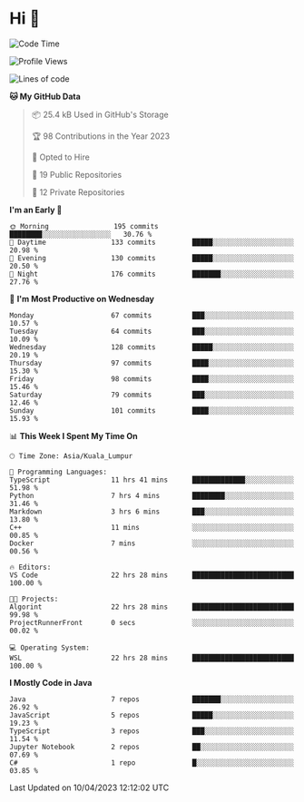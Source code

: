 <h1>Hi 👋</h1>

<!--START_SECTION:waka-->
![Code Time](http://img.shields.io/badge/Code%20Time-140%20hrs%2051%20mins-blue)

![Profile Views](http://img.shields.io/badge/Profile%20Views-12-blue)

![Lines of code](https://img.shields.io/badge/From%20Hello%20World%20I%27ve%20Written-651.3%20thousand%20lines%20of%20code-blue)

**🐱 My GitHub Data** 

> 📦 25.4 kB Used in GitHub's Storage 
 > 
> 🏆 98 Contributions in the Year 2023
 > 
> 💼 Opted to Hire
 > 
> 📜 19 Public Repositories 
 > 
> 🔑 12 Private Repositories 
 > 
**I'm an Early 🐤** 

```text
🌞 Morning                195 commits         ████████░░░░░░░░░░░░░░░░░   30.76 % 
🌆 Daytime                133 commits         █████░░░░░░░░░░░░░░░░░░░░   20.98 % 
🌃 Evening                130 commits         █████░░░░░░░░░░░░░░░░░░░░   20.50 % 
🌙 Night                  176 commits         ███████░░░░░░░░░░░░░░░░░░   27.76 % 
```
📅 **I'm Most Productive on Wednesday** 

```text
Monday                   67 commits          ███░░░░░░░░░░░░░░░░░░░░░░   10.57 % 
Tuesday                  64 commits          ███░░░░░░░░░░░░░░░░░░░░░░   10.09 % 
Wednesday                128 commits         █████░░░░░░░░░░░░░░░░░░░░   20.19 % 
Thursday                 97 commits          ████░░░░░░░░░░░░░░░░░░░░░   15.30 % 
Friday                   98 commits          ████░░░░░░░░░░░░░░░░░░░░░   15.46 % 
Saturday                 79 commits          ███░░░░░░░░░░░░░░░░░░░░░░   12.46 % 
Sunday                   101 commits         ████░░░░░░░░░░░░░░░░░░░░░   15.93 % 
```


📊 **This Week I Spent My Time On** 

```text
🕑︎ Time Zone: Asia/Kuala_Lumpur

💬 Programming Languages: 
TypeScript               11 hrs 41 mins      █████████████░░░░░░░░░░░░   51.98 % 
Python                   7 hrs 4 mins        ████████░░░░░░░░░░░░░░░░░   31.46 % 
Markdown                 3 hrs 6 mins        ███░░░░░░░░░░░░░░░░░░░░░░   13.80 % 
C++                      11 mins             ░░░░░░░░░░░░░░░░░░░░░░░░░   00.85 % 
Docker                   7 mins              ░░░░░░░░░░░░░░░░░░░░░░░░░   00.56 % 

🔥 Editors: 
VS Code                  22 hrs 28 mins      █████████████████████████   100.00 % 

🐱‍💻 Projects: 
Algorint                 22 hrs 28 mins      █████████████████████████   99.98 % 
ProjectRunnerFront       0 secs              ░░░░░░░░░░░░░░░░░░░░░░░░░   00.02 % 

💻 Operating System: 
WSL                      22 hrs 28 mins      █████████████████████████   100.00 % 
```

**I Mostly Code in Java** 

```text
Java                     7 repos             ███████░░░░░░░░░░░░░░░░░░   26.92 % 
JavaScript               5 repos             █████░░░░░░░░░░░░░░░░░░░░   19.23 % 
TypeScript               3 repos             ███░░░░░░░░░░░░░░░░░░░░░░   11.54 % 
Jupyter Notebook         2 repos             ██░░░░░░░░░░░░░░░░░░░░░░░   07.69 % 
C#                       1 repo              █░░░░░░░░░░░░░░░░░░░░░░░░   03.85 % 
```




 Last Updated on 10/04/2023 12:12:02 UTC
<!--END_SECTION:waka-->
